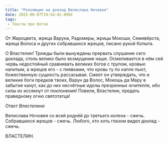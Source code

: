 ```yaml
---
title: "Резолюция на доклад Велислава Ночовея"
date: 2025-08-07T19:54:42.099Z
tags:
 - Тексты про богов
---
```


От Жароцвета, жреца Варуна, Радомиры, жрицы Мокоши, Семивёрста, жреца
Волоса и других собравшихся жрецов, писано рукой Копыта.

О Властелин! Трижды были вынуждены прервать слушание сего доклада, столь
велико было возмущение наше. Осмеливается в нём сей червь недостойный
сравнивать великих богов с трупом, кровью налитым, а жрецов его - с
пиявками, что кровь ту по капле пьют, божественную сущность рассасывая.
Смеет он утверждать, что и великие боги предков твоих, Варун да Волос,
Мокошь да Мару в забытие канут, как до них несчётные идолы презренных
ючителле, ибо силы их иссякнут от поклонения! Повели, Властелин, предать
праведному огню святотатца!

*Ответ Властелина*

Велислава Ночовея со всей роднёй до третьего колена - сжечь. Собравшихся
жрецов - сжечь. Любого, кто хоть глазом видел доклад - сжечь.

ВЛАСТЕЛИН.
